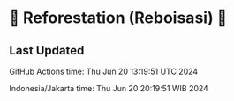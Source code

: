 
# 🌳 Reforestation (Reboisasi) 🌲

## Last Updated

GitHub Actions time: Thu Jun 20 13:19:51 UTC 2024

Indonesia/Jakarta time: Thu Jun 20 20:19:51 WIB 2024
